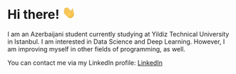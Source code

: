 <h1> Hi there!  <img src="https://github.com/abbasgulu/abbasgulu/blob/main/assent/wave.gif" width="30px"></h1>

I am an Azerbaijani student currently studying at Yildiz Technical University in Istanbul. I am interested in Data Science and Deep Learning. However, I am improving myself in other fields of programming, as well. 

You can contact me via my LinkedIn profile: <a href="https://www.linkedin.com/in/zaur-rasulov-281a0b195/" rel="nofollow">LinkedIn</a></li>


